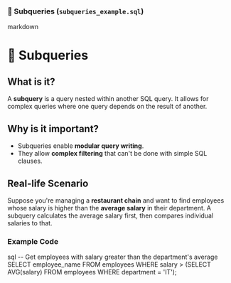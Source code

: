 


### 🔄 Subqueries (`subqueries_example.sql`)

markdown
# 🔄 Subqueries

## What is it?
A **subquery** is a query nested within another SQL query. It allows for complex queries where one query depends on the result of another.

## Why is it important?
- Subqueries enable **modular query writing**.
- They allow **complex filtering** that can't be done with simple SQL clauses.

## Real-life Scenario
Suppose you're managing a **restaurant chain** and want to find employees whose salary is higher than the **average salary** in their department. A subquery calculates the average salary first, then compares individual salaries to that.

### Example Code
sql
-- Get employees with salary greater than the department's average
SELECT employee_name
FROM employees
WHERE salary > (SELECT AVG(salary) FROM employees WHERE department = 'IT');
